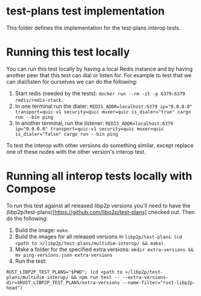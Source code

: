 # test-plans test implementation

This folder defines the implementation for the test-plans interop tests.

# Running this test locally

You can run this test locally by having a local Redis instance and by having
another peer that this test can dial or listen for. For example to test that we
can dial/listen for ourselves we can do the following:

1. Start redis (needed by the tests): `docker run --rm -it -p 6379:6379
   redis/redis-stack`.
2. In one terminal run the dialer: `REDIS_ADDR=localhost:6379 ip="0.0.0.0"
   transport=quic-v1 security=quic muxer=quic is_dialer="true" cargo run --bin ping`
3. In another terminal, run the listener: `REDIS_ADDR=localhost:6379
   ip="0.0.0.0" transport=quic-v1 security=quic muxer=quic is_dialer="false" cargo run --bin ping`


To test the interop with other versions do something similar, except replace one
of these nodes with the other version's interop test.

# Running all interop tests locally with Compose

To run this test against all released libp2p versions you'll need to have the
(libp2p/test-plans)[https://github.com/libp2p/test-plans] checked out. Then do
the following:

1. Build the image: `make`.
2. Build the images for all released versions in `libp2p/test-plans`: `(cd <path
   to >/libp2p/test-plans/multidim-interop/ && make)`.
3. Make a folder for the specified extra versions: `mkdir extra-versions && mv ping-versions.json extra-versions`
4. Run the test:
```
RUST_LIBP2P_TEST_PLANS="$PWD"; (cd <path to >/libp2p/test-plans/multidim-interop/ && npm run test -- --extra-versions-dir=$RUST_LIBP2P_TEST_PLANS/extra-versions --name-filter="rust-libp2p-head")

